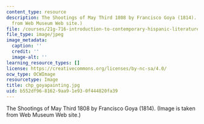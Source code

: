 ```yaml
---
content_type: resource
description: The Shootings of May Third 1808 by Francisco Goya (1814). (Image is taken
  from Web Museum Web site.)
file: /courses/21g-716-introduction-to-contemporary-hispanic-literature-spring-2005/b552df9681629aa91e930f444820fa39_chp_goyapainting.jpg
file_type: image/jpeg
image_metadata:
  caption: ''
  credit: ''
  image-alt: ''
learning_resource_types: []
license: https://creativecommons.org/licenses/by-nc-sa/4.0/
ocw_type: OCWImage
resourcetype: Image
title: chp_goyapainting.jpg
uid: b552df96-8162-9aa9-1e93-0f444820fa39
---
```

The Shootings of May Third 1808 by Francisco Goya (1814). (Image is taken from Web Museum Web site.)